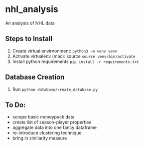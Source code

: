 # nhl_analysis
An analysis of NHL data

## Steps to Install
1. Create virtual envirnonment: `python3 -m venv venv`
2. Activate virtualenv (mac): source `source venv/bin/activate`
3. Install python requirements `pip install -r requirements.txt`
   

## Database Creation
1. Run `python database/create_database.py`


## To Do:
- scrape basic moneypuck data
- create list of season-player properties
- aggregate data into one fancy dataframe
- re-introduce clustering technique
- bring in similarity measure
